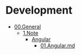 # Development

- [00.General](./00.General)
  - [1.Note](./00.General/1.Note)
    - [Angular](./00.General/1.Note/Angular)
      - [01.Angular.md](00.General\1.Note\Angular/01.Angular.md)

